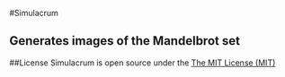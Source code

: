 #Simulacrum
## Generates images of the Mandelbrot set

##License
Simulacrum is open source under the [The MIT License (MIT)](http://www.opensource.org/licenses/mit-license.php)